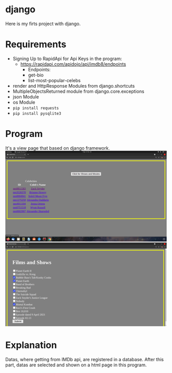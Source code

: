 # django

Here is my firts project with django. 

# Requirements

- Signing Up to RapidApi for Api Keys in the program:
  * https://rapidapi.com/apidojo/api/imdb8/endpoints
    - Endpoints:
    - get-bio
    - list-most-popular-celebs
- render and HttpResponse Modules from django.shortcuts
- MultipleObjectsReturned module from django.core.exceptions
- json Module
- os Module
- `pip install requests`
- `pip install pysqlite3`

# Program

It's a view page that based on django framework.
![](https://github.com/BasakUlker/django/blob/main/Screenshot%20from%202021-04-09%2001-56-47.png)
![](https://github.com/BasakUlker/django/blob/main/Screenshot%20from%202021-04-09%2001-56-36.png)

# Explanation

Datas, where getting from IMDb api, are registered in a database. After this part, datas are selected and shown on a html page in this program.
